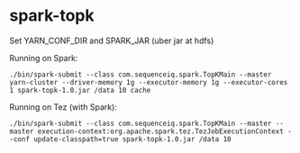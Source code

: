 spark-topk
==========
Set YARN_CONF_DIR and SPARK_JAR (uber jar at hdfs)

Running on Spark: 
```
./bin/spark-submit --class com.sequenceiq.spark.TopKMain --master yarn-cluster --driver-memory 1g --executor-memory 1g --executor-cores 1 spark-topk-1.0.jar /data 10 cache
```

Running on Tez (with Spark):
```
./bin/spark-submit --class com.sequenceiq.spark.TopKMain --master --master execution-context:org.apache.spark.tez.TezJobExecutionContext --conf update-classpath=true spark-topk-1.0.jar /data 10
```
